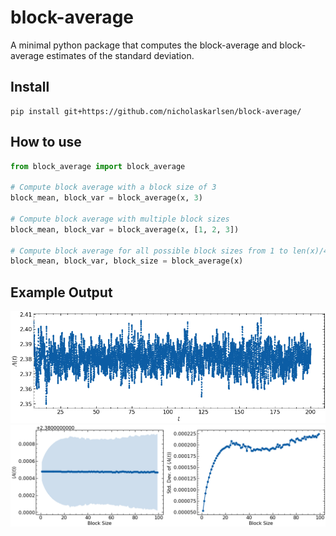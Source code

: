 # block-average
A minimal python package that computes the block-average and block-average estimates of the standard deviation.

## Install

```
pip install git+https://github.com/nicholaskarlsen/block-average/
```

## How to use

```python
from block_average import block_average

# Compute block average with a block size of 3
block_mean, block_var = block_average(x, 3)

# Compute block average with multiple block sizes
block_mean, block_var = block_average(x, [1, 2, 3])

# Compute block average for all possible block sizes from 1 to len(x)/4
block_mean, block_var, block_size = block_average(x)
```

## Example Output

<img src="https://github.com/nicholaskarlsen/block-average/blob/main/example/signal.png?raw=true" width="800">
<img src="https://github.com/nicholaskarlsen/block-average/blob/main/example/std.png?raw=true" width="800">
